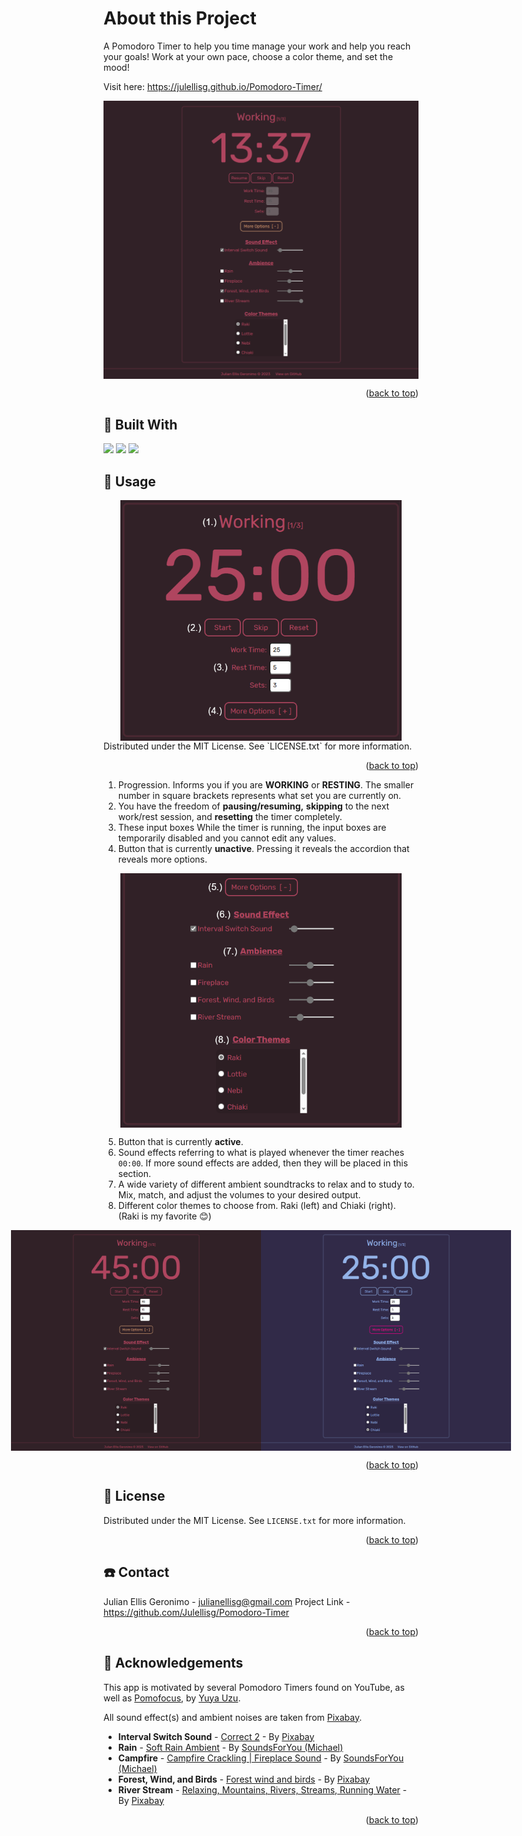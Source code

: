 <a name="readme-top"></a>
# About this Project
A Pomodoro Timer to help you time manage your work and help you reach your goals! Work at your own pace, choose a color theme, and set the mood!

Visit here: https://julellisg.github.io/Pomodoro-Timer/

<div style="display: flex; justify-content: center; align-items: center;">
    <img src="src/1.png" alt="First Image" width="600"/>
</div>
<p align="right">(<a href="#readme-top">back to top</a>)</p>

## :hammer: Built With
<div>
    <img src="https://img.shields.io/badge/HTML5-E34F26?style=for-the-badge&logo=html5&logoColor=white">
    <img src="https://img.shields.io/badge/css3-%231572B6.svg?style=for-the-badge&logo=css3&logoColor=white">
    <img src="https://img.shields.io/badge/JavaScript-323330?style=for-the-badge&logo=javascript&logoColor=F7DF1E">
</div>

## :rocket: Usage
<div style="display: flex; justify-content: center; align-items: center;">
    <img src="src/2.png" alt="First Image" width="450"/>
</div>
Distributed under the MIT License. See `LICENSE.txt` for more information.
<p align="right">(<a href="#readme-top">back to top</a>)</p>

1. Progression. Informs you if you are **WORKING** or **RESTING**. The smaller number in square brackets represents what set you are currently on. 
2. You have the freedom of **pausing/resuming,** **skipping** to the next work/rest session, and **resetting** the timer completely. 
3. These input boxes While the timer is running, the input boxes are temporarily disabled and you cannot edit any values.
4. Button that is currently **unactive**. Pressing it reveals the accordion that reveals more options.

<div style="display: flex; justify-content: center; align-items: center;">
    <img src="src/3.png" alt="First Image" width="450"/>
</div>

5. Button that is currently **active**.
6. Sound effects referring to what is played whenever the timer reaches `00:00`. If more sound effects are added, then they will be placed in this section. 
7. A wide variety of different ambient soundtracks to relax and to study to. Mix, match, and adjust the volumes to your desired output.
8. Different color themes to choose from. Raki (left) and Chiaki (right).
(Raki is my favorite :blush:)

<div style="display: flex; justify-content: center; align-items: center;">
    <img src="src/4.png" alt="First Image" width="400"/>
    <img src="src/5.png" alt="First Image" width="400"/>
</div>
<p align="right">(<a href="#readme-top">back to top</a>)</p>

## :pencil: License
Distributed under the MIT License. See `LICENSE.txt` for more information.
<p align="right">(<a href="#readme-top">back to top</a>)</p>

## :phone: Contact
Julian Ellis Geronimo - julianellisg@gmail.com
Project Link - https://github.com/Julellisg/Pomodoro-Timer
<p align="right">(<a href="#readme-top">back to top</a>)</p>

## :book: Acknowledgements
This app is motivated by several Pomodoro Timers found on YouTube, as well as [Pomofocus](https://pomofocus.io/), by [Yuya Uzu](https://github.com/uzura89).

All sound effect(s) and ambient noises are taken from [Pixabay](https://pixabay.com/).
- **Interval Switch Sound** - [Correct 2](https://pixabay.com/users/pixabay-1/) - By [Pixabay](https://pixabay.com/users/pixabay-1/)
- **Rain**  - [Soft Rain Ambient](https://pixabay.com/sound-effects/soft-rain-ambient-111154/) - By [SoundsForYou (Michael)](https://pixabay.com/users/soundsforyou-4861230/)
- **Campfire** - [Campfire Crackling | Fireplace Sound](https://pixabay.com/sound-effects/campfire-crackling-fireplace-sound-119594/) - By [SoundsForYou (Michael)](https://pixabay.com/users/soundsforyou-4861230/)
- **Forest, Wind, and Birds** - [Forest wind and birds](https://pixabay.com/sound-effects/forest-wind-and-birds-6881/) - By [Pixabay](https://pixabay.com/users/pixabay-1/)
- **River Stream** - [Relaxing, Mountains, Rivers, Streams, Running Water](https://pixabay.com/sound-effects/relaxing-mountains-rivers-streams-running-water-18178/) - By [Pixabay](https://pixabay.com/users/pixabay-1/)
<p align="right">(<a href="#readme-top">back to top</a>)</p>
